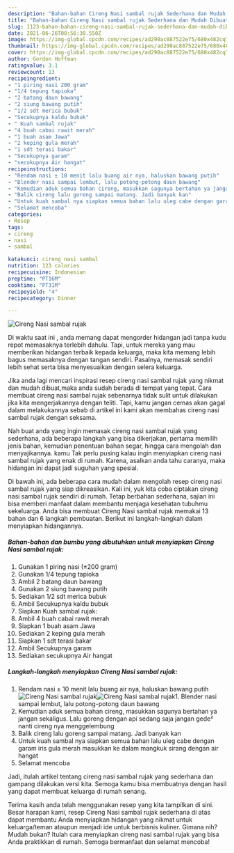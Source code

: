 ```yaml
---
description: "Bahan-bahan Cireng Nasi sambal rujak Sederhana dan Mudah Dibuat"
title: "Bahan-bahan Cireng Nasi sambal rujak Sederhana dan Mudah Dibuat"
slug: 1123-bahan-bahan-cireng-nasi-sambal-rujak-sederhana-dan-mudah-dibuat
date: 2021-06-26T00:56:30.550Z
image: https://img-global.cpcdn.com/recipes/ad290ac887522e75/680x482cq70/cireng-nasi-sambal-rujak-foto-resep-utama.jpg
thumbnail: https://img-global.cpcdn.com/recipes/ad290ac887522e75/680x482cq70/cireng-nasi-sambal-rujak-foto-resep-utama.jpg
cover: https://img-global.cpcdn.com/recipes/ad290ac887522e75/680x482cq70/cireng-nasi-sambal-rujak-foto-resep-utama.jpg
author: Gordon Hoffman
ratingvalue: 3.1
reviewcount: 13
recipeingredient:
- "1 piring nasi 200 gram"
- "1/4 tepung tapioka"
- "2 batang daun bawang"
- "2 siung bawang putih"
- "1/2 sdt merica bubuk"
- "Secukupnya kaldu bubuk"
- " Kuah sambal rujak"
- "4 buah cabai rawit merah"
- "1 buah asam Jawa"
- "2 keping gula merah"
- "1 sdt terasi bakar"
- "Secukupnya garam"
- "secukupnya Air hangat"
recipeinstructions:
- "Rendam nasi ± 10 menit lalu buang air nya, haluskan bawang putih"
- "Blender nasi sampai lembut, lalu potong-potong daun bawang"
- "Kemudian aduk semua bahan cireng, masukkan sagunya bertahan ya jangan sekaligus. Lalu goreng dengan api sedang saja jangan gede² nanti cireng nya menggelembung"
- "Balik cireng lalu goreng sampai matang. Jadi banyak kan"
- "Untuk kuah sambal nya siapkan semua bahan lalu uleg cabe dengan garam iris gula merah masukkan ke dalam mangkuk sirang dengan air hangat"
- "Selamat mencoba"
categories:
- Resep
tags:
- cireng
- nasi
- sambal

katakunci: cireng nasi sambal 
nutrition: 123 calories
recipecuisine: Indonesian
preptime: "PT16M"
cooktime: "PT31M"
recipeyield: "4"
recipecategory: Dinner

---
```



![Cireng Nasi sambal rujak](https://img-global.cpcdn.com/recipes/ad290ac887522e75/680x482cq70/cireng-nasi-sambal-rujak-foto-resep-utama.jpg)

Di waktu  saat ini , anda memang dapat mengorder hidangan jadi tanpa kudu repot memasaknya terlebih dahulu. Tapi, untuk mereka yang mau memberikan hidangan terbaik kepada keluarga, maka kita memang lebih bagus memasaknya dengan tangan sendiri. Pasalnya, memasak sendiri lebih sehat serta bisa menyesuaikan dengan selera keluarga.

Jika anda lagi mencari inspirasi resep cireng nasi sambal rujak yang nikmat dan mudah dibuat,maka anda sudah berada di tempat yang tepat. Cara membuat cireng nasi sambal rujak  sebenarnya tidak sulit untuk dilakukan jika kita mengerjakannya dengan teliti. Tapi, kamu jangan cemas akan gagal dalam melakukannya 
sebab di artikel ini kami akan membahas cireng nasi sambal rujak dengan seksama.  



Nah buat anda yang ingin memasak cireng nasi sambal rujak yang sederhana, ada beberapa langkah yang bisa dikerjakan, pertama memilih jenis bahan, kemudian penentuan bahan segar, hingga cara mengolah dan menyajikannya. kamu Tak perlu pusing kalau ingin menyiapkan cireng nasi sambal rujak yang enak di rumah. Karena, asalkan anda  tahu caranya, maka hidangan ini dapat jadi suguhan yang spesial.

Di bawah ini, ada beberapa cara mudah dalam mengolah resep cireng nasi sambal rujak yang siap dikreasikan. Kali ini, yuk kita coba ciptakan cireng nasi sambal rujak sendiri di rumah. Tetap berbahan sederhana, sajian ini bisa memberi manfaat dalam membantu menjaga kesehatan tubuhmu sekeluarga. Anda bisa membuat Cireng Nasi sambal rujak memakai 13 bahan dan 6 langkah pembuatan. Berikut ini langkah-langkah dalam menyiapkan hidangannya.

<!--inarticleads1-->

##### Bahan-bahan dan bumbu yang dibutuhkan untuk menyiapkan Cireng Nasi sambal rujak:

1. Gunakan 1 piring nasi (±200 gram)
1. Gunakan 1/4 tepung tapioka
1. Ambil 2 batang daun bawang
1. Gunakan 2 siung bawang putih
1. Sediakan 1/2 sdt merica bubuk
1. Ambil Secukupnya kaldu bubuk
1. Siapkan  Kuah sambal rujak:
1. Ambil 4 buah cabai rawit merah
1. Siapkan 1 buah asam Jawa
1. Sediakan 2 keping gula merah
1. Siapkan 1 sdt terasi bakar
1. Ambil Secukupnya garam
1. Sediakan secukupnya Air hangat




<!--inarticleads2-->

##### Langkah-langkah menyiapkan Cireng Nasi sambal rujak:

1. Rendam nasi ± 10 menit lalu buang air nya, haluskan bawang putih
<img src="https://img-global.cpcdn.com/steps/8825998d072fbe29/160x128cq70/cireng-nasi-sambal-rujak-langkah-memasak-1-foto.jpg" alt="Cireng Nasi sambal rujak"><img src="https://img-global.cpcdn.com/steps/205a58dbfde923fb/160x128cq70/cireng-nasi-sambal-rujak-langkah-memasak-1-foto.jpg" alt="Cireng Nasi sambal rujak">1. Blender nasi sampai lembut, lalu potong-potong daun bawang
1. Kemudian aduk semua bahan cireng, masukkan sagunya bertahan ya jangan sekaligus. Lalu goreng dengan api sedang saja jangan gede² nanti cireng nya menggelembung
1. Balik cireng lalu goreng sampai matang. Jadi banyak kan
1. Untuk kuah sambal nya siapkan semua bahan lalu uleg cabe dengan garam iris gula merah masukkan ke dalam mangkuk sirang dengan air hangat
1. Selamat mencoba




Jadi, itulah artikel tentang  cireng nasi sambal rujak  yang sederhana dan gampang dilakukan versi kita. Semoga kamu bisa membuatnya dengan hasil yang dapat membuat keluarga di rumah senang. 

Terima kasih anda telah menggunakan resep yang kita tampilkan di sini. Besar harapan kami, resep  Cireng Nasi sambal rujak sederhana di atas dapat membantu Anda menyiapkan hidangan yang nikmat untuk keluarga/teman ataupun menjadi ide untuk berbisnis kuliner. Gimana nih? Mudah bukan? Itulah cara menyiapkan cireng nasi sambal rujak yang bisa Anda praktikkan di rumah. Semoga bermanfaat dan selamat mencoba!

